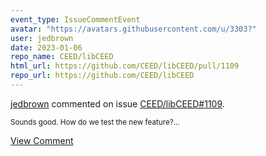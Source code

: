 ```yaml
---
event_type: IssueCommentEvent
avatar: "https://avatars.githubusercontent.com/u/3303?"
user: jedbrown
date: 2023-01-06
repo_name: CEED/libCEED
html_url: https://github.com/CEED/libCEED/pull/1109
repo_url: https://github.com/CEED/libCEED
---
```


<a href='https://github.com/jedbrown' target='_blank'>jedbrown</a> commented on issue <a href='https://github.com/CEED/libCEED/pull/1109' target='_blank'>CEED/libCEED#1109</a>.

<small>Sounds good. How do we test the new feature?...</small>

<a href='https://github.com/CEED/libCEED/pull/1109' target='_blank'>View Comment</a>